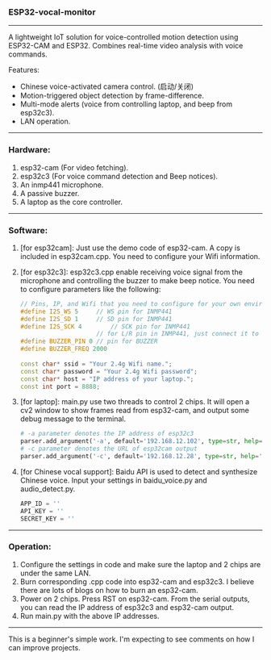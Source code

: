 ###  ESP32-vocal-monitor

------

A lightweight IoT solution for voice-controlled motion detection using ESP32-CAM and ESP32. Combines real-time video analysis with voice commands.

Features:

- Chinese voice-activated camera control. (启动/关闭)
- Motion-triggered object detection by frame-difference.
- Multi-mode alerts (voice from controlling laptop, and beep from esp32c3).
- LAN operation.

------

### Hardware:

1. esp32-cam (For video fetching).
2. esp32c3 (For voice command detection and Beep notices).
3. An inmp441 microphone.
4. A passive buzzer.
5. A laptop as the core controller.

------

### Software:

1. [for esp32cam]: Just use the demo code of esp32-cam. A copy is included in esp32cam.cpp. You need to configure your Wifi information.

2. [for esp32c3]: esp32c3.cpp enable receiving voice signal from the microphone and controlling the buzzer to make beep notice. You need to configure parameters like the following:

   ```cpp
   // Pins, IP, and Wifi that you need to configure for your own environment.
   #define I2S_WS 5		// WS pin for INMP441
   #define I2S_SD 1		// SD pin for INMP441
   #define I2S_SCK 4		// SCK pin for INMP441
   						// for L/R pin in INMP441, just connect it to GND or VDD.
   #define BUZZER_PIN 0	// pin for BUZZER
   #define BUZZER_FREQ 2000
    
   const char* ssid = "Your 2.4g Wifi name.";
   const char* password = "Your 2.4g Wifi password";
   const char* host = "IP address of your laptop.";
   const int port = 8888;
   ```

3. [for laptop]: main.py use two threads to control 2 chips. It will open a cv2 window to show frames read from esp32-cam, and output some debug message to the terminal.

   ```python
   # -a parameter denotes the IP address of esp32c3
   parser.add_argument('-a', default='192.168.12.102', type=str, help='IP of esp32c3.')
   # -c parameter denotes the URL of esp32cam output
   parser.add_argument('-c', default='192.168.12.28', type=str, help='URL of esp32cam output address.')
   ```

4. [for Chinese vocal support]: Baidu API is used to detect and synthesize Chinese voice. Input your settings in baidu_voice.py and audio_detect.py.

   ```python
   APP_ID = ''
   API_KEY = ''
   SECRET_KEY = ''
   ```

------

### Operation:

1. Configure the settings in code and make sure the laptop and 2 chips are under the same LAN.
2. Burn corresponding .cpp code into esp32-cam and esp32c3. I believe there are lots of blogs on how to burn an esp32-cam.
3. Power on 2 chips. Press RST on esp32-cam. From the serial outputs, you can read the IP address of esp32c3 and esp32-cam output.
4. Run main.py with the above IP addresses.

------

This is a beginner's simple work. I'm expecting to see comments on how I can improve projects.